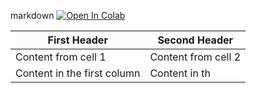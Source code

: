 markdown
[![Open In Colab](https://colab.research.google.com/assets/colab-badge.svg)](https://colab.research.google.com/github/googlecolab/colabtools/blob/master/notebooks/colab-github-demo.ipynb)

First Header | Second Header
------------ | -------------
Content from cell 1 | Content from cell 2
Content in the first column | Content in th
